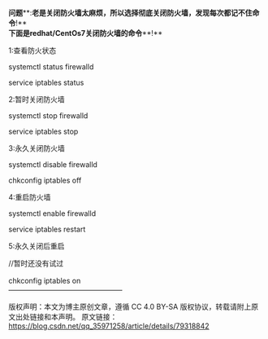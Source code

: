**问题****:****老是关闭防火墙太麻烦，所以选择彻底关闭防火墙，发现每次都记不住命令****!**  
**下面是****redhat/CentOs7****关闭防火墙的命令****!**
   

1:查看防火状态
 
systemctl status firewalld
 
service iptables status
 
2:暂时关闭防火墙
 
systemctl stop firewalld
 
service iptables stop
 
3:永久关闭防火墙
 
systemctl disable firewalld
 
chkconfig iptables off
 
4:重启防火墙
 
systemctl enable firewalld
 
service iptables restart
 
5:永久关闭后重启
 
//暂时还没有试过
 
chkconfig iptables on　  
————————————————
 
版权声明：本文为博主原创文章，遵循 CC 4.0 BY-SA 版权协议，转载请附上原文出处链接和本声明。   原文链接：https://blog.csdn.net/qq_35971258/article/details/79318842
